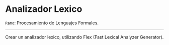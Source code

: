 # Analizador Lexico

`Ramo`: Procesamiento de Lenguajes Formales.

---

Crear un analizador lexico, utilizando Flex (Fast Lexical Analyzer Generator).